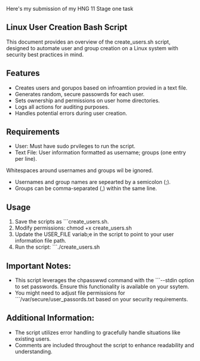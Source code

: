 Here's my submission of my HNG 11 Stage one task

## Linux User Creation Bash Script

This document provides an overview of the create_users.sh script, designed to automate user and group creation on a Linux system with security best practices in mind.

## Features

- Creates users and gorupos based on infroamtion provied in a text file.
- Generates random, secure passowrds for each user.
- Sets ownership and permissions on user home directories.
- Logs all actions for auditing purposes.
- Handles potential errors during user creation.

## Requirements

- User: Must have sudo prvileges to run the script.
- Text File: User information formatted as username; groups (one entry per line).

Whitespaces around usernames and groups wil be ignored.
- Usernames and group names are sepearted by a semicolon (;).
- Groups can be comma-separated (,) within the same line.

## Usage

1. Save the scripts as ```create_users.sh.
2. Modify permissions: chmod +x create_users.sh
3. Update the USER_FILE variab;e in the script to point to your user information file path. 
4. Run the script: ```./create_users.sh

## Important Notes:

- This script leverages the chpasswwd command with the ```--stdin option to set passwords. Ensure this functionality is available on your ssytem.
- You might need to adjust file permissions for ```/var/secure/user_passords.txt based on your security requirements.

## Additional Information:

- The script utilizes error handling to gracefully handle situations like existing users.
- Comments are included throughout the script to enhance readability and understanding.
